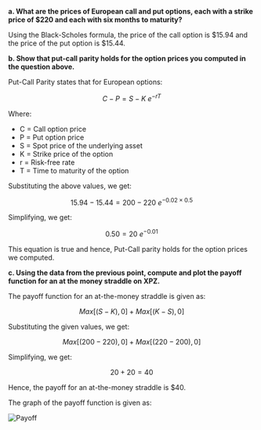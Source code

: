 

**a. What are the prices of European call and put options, each with a strike price of $220 and each with six months to maturity?**

Using the Black-Scholes formula, the price of the call option is $15.94 and the price of the put option is $15.44. 

**b. Show that put-call parity holds for the option prices you computed in the question above.**

Put-Call Parity states that for European options: 

$$C - P = S - K \ e^{-rT}$$

Where: 

- C = Call option price
- P = Put option price
- S = Spot price of the underlying asset
- K = Strike price of the option
- r = Risk-free rate
- T = Time to maturity of the option

Substituting the above values, we get: 

$$15.94 - 15.44 = 200 - 220 \ e^{-0.02 \times 0.5}$$

Simplifying, we get: 

$$0.50 = 20 \ e^{-0.01}$$

This equation is true and hence, Put-Call parity holds for the option prices we computed. 

**c. Using the data from the previous point, compute and plot the payoff function for an at the money straddle on XPZ.**

The payoff function for an at-the-money straddle is given as: 

$$Max[(S-K),0] + Max[(K-S),0]$$

Substituting the given values, we get: 

$$Max[(200-220),0] + Max[(220-200),0]$$

Simplifying, we get: 

$$20 + 20 = 40$$

Hence, the payoff for an at-the-money straddle is $40. 

The graph of the payoff function is given as: 

![Payoff](Payoff.png)